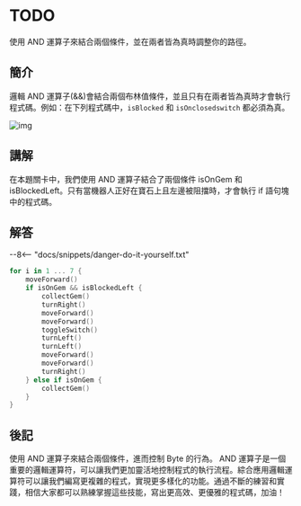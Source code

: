 # TODO

使用 AND 運算子來結合兩個條件，並在兩者皆為真時調整你的路徑。

## 簡介

邏輯 AND 運算子(&&)會結合兩個布林值條件，並且只有在兩者皆為真時才會執行程式碼。例如：在下列程式碼中，`isBlocked` 和 `isOnclosedswitch` 都必須為真。

![img](https://imagedelivery.net/cdkaXPuFls5qlrh3GM4hfA/e4350837-06e9-4954-9264-864d91e95b00/public)

## 講解

在本題關卡中，我們使用 AND 運算子結合了兩個條件 isOnGem 和 isBlockedLeft。只有當機器人正好在寶石上且左邊被阻擋時，才會執行 if 語句塊中的程式碼。

## 解答

--8<-- "docs/snippets/danger-do-it-yourself.txt"

```swift linenums="1"
for i in 1 ... 7 {
    moveForward()
    if isOnGem && isBlockedLeft {
        collectGem()
        turnRight()
        moveForward()
        moveForward()
        toggleSwitch()
        turnLeft()
        turnLeft()
        moveForward()
        moveForward()
        turnRight()
    } else if isOnGem {
        collectGem()
    }
}
```

## 後記

使用 AND 運算子來結合兩個條件，進而控制 Byte 的行為。 AND 運算子是一個重要的邏輯運算符，可以讓我們更加靈活地控制程式的執行流程。綜合應用邏輯運算符可以讓我們編寫更複雜的程式，實現更多樣化的功能。通過不斷的練習和實踐，相信大家都可以熟練掌握這些技能，寫出更高效、更優雅的程式碼，加油！
